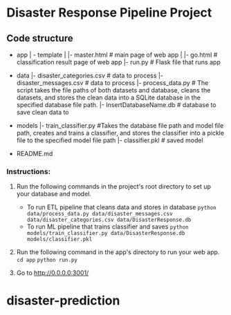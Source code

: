 # Disaster Response Pipeline Project

## Code structure

- app
| - template
| |- master.html  # main page of web app
| |- go.html  # classification result page of web app
|- run.py  # Flask file that runs app

- data
|- disaster_categories.csv  # data to process 
|- disaster_messages.csv  # data to process
|- process_data.py # The script takes the file paths of both datasets and database, cleans the datasets, and stores the clean data into a SQLite database in the specified database file path.
|- InsertDatabaseName.db   # database to save clean data to

- models
|- train_classifier.py #Takes the database file path and model file path, creates and trains a classifier, and stores the classifier into a pickle file to the specified model file path
|- classifier.pkl  # saved model 

- README.md



### Instructions:
1. Run the following commands in the project's root directory to set up your database and model.

    - To run ETL pipeline that cleans data and stores in database
        `python data/process_data.py data/disaster_messages.csv data/disaster_categories.csv data/DisasterResponse.db`
    - To run ML pipeline that trains classifier and saves
        `python models/train_classifier.py data/DisasterResponse.db models/classifier.pkl`

2. Run the following command in the app's directory to run your web app.
    `cd app`
    `python run.py`

3. Go to http://0.0.0.0:3001/
# disaster-prediction
